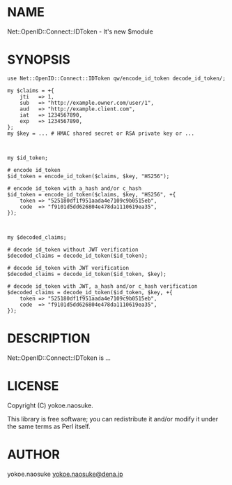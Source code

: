 # NAME

Net::OpenID::Connect::IDToken - It's new $module

# SYNOPSIS

    use Net::OpenID::Connect::IDToken qw/encode_id_token decode_id_token/;

    my $claims = +{
        jti   => 1,
        sub   => "http://example.owner.com/user/1",
        aud   => "http://example.client.com",
        iat   => 1234567890,
        exp   => 1234567890,
    };
    my $key = ... # HMAC shared secret or RSA private key or ...



    my $id_token;

    # encode id_token
    $id_token = encode_id_token($claims, $key, "HS256");

    # encode id_token with a_hash and/or c_hash
    $id_token = encode_id_token($claims, $key, "HS256", +{
        token => "525180df1f951aada4e7109c9b0515eb",
        code  => "f9101d5dd626804e478da1110619ea35",
    });



    my $decoded_claims;

    # decode id_token without JWT verification
    $decoded_claims = decode_id_token($id_token);

    # decode id_token with JWT verification
    $decoded_claims = decode_id_token($id_token, $key);

    # decode id_token with JWT, a_hash and/or c_hash verification
    $decoded_claims = decode_id_token($id_token, $key, +{
        token => "525180df1f951aada4e7109c9b0515eb",
        code  => "f9101d5dd626804e478da1110619ea35",
    });

# DESCRIPTION

Net::OpenID::Connect::IDToken is ...

# LICENSE

Copyright (C) yokoe.naosuke.

This library is free software; you can redistribute it and/or modify
it under the same terms as Perl itself.

# AUTHOR

yokoe.naosuke <yokoe.naosuke@dena.jp>
